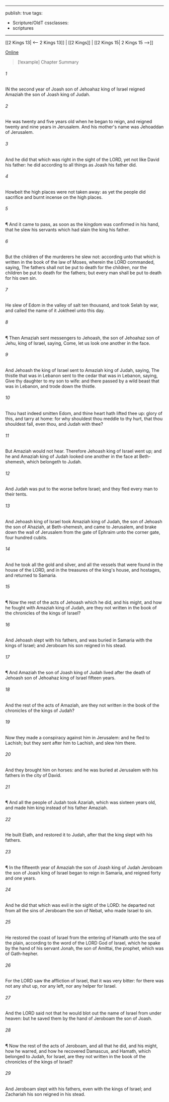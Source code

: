

---
publish: true
tags:
  - Scripture/OldT
cssclasses:
  - scriptures
---
[[2 Kings 13| <-- 2 Kings 13]] | [[2 Kings]] | [[2 Kings 15| 2 Kings 15 -->]]

[Online](https://churchofjesuschrist.org/study/scriptures/ot/2-kgs/14?lang=eng)

>[!example] Chapter Summary
>
###### 1
IN the second year of Joash son of Jehoahaz king of Israel reigned Amaziah the son of Joash king of Judah.
###### 2
He was twenty and five years old when he began to reign, and reigned twenty and nine years in Jerusalem.  And his mother's name was Jehoaddan of Jerusalem.
###### 3
And he did that which was right in the sight of the LORD, yet not like David his father: he did according to all things as Joash his father did.
###### 4
Howbeit the high places were not taken away: as yet the people did sacrifice and burnt incense on the high places.
###### 5
¶ And it came to pass, as soon as the kingdom was confirmed in his hand, that he slew his servants which had slain the king his father.
###### 6
But the children of the murderers he slew not: according unto that which is written in the book of the law of Moses, wherein the LORD commanded, saying, The fathers shall not be put to death for the children, nor the children be put to death for the fathers; but every man shall be put to death for his own sin.
###### 7
He slew of Edom in the valley of salt ten thousand, and took Selah by war, and called the name of it Joktheel unto this day.
###### 8
¶ Then Amaziah sent messengers to Jehoash, the son of Jehoahaz son of Jehu, king of Israel, saying, Come, let us look one another in the face.
###### 9
And Jehoash the king of Israel sent to Amaziah king of Judah, saying, The thistle that was in Lebanon sent to the cedar that was in Lebanon, saying, Give thy daughter to my son to wife: and there passed by a wild beast that was in Lebanon, and trode down the thistle.
###### 10
Thou hast indeed smitten Edom, and thine heart hath lifted thee up: glory of this, and tarry at home: for why shouldest thou meddle to thy hurt, that thou shouldest fall, even thou, and Judah with thee?
###### 11
But Amaziah would not hear.  Therefore Jehoash king of Israel went up; and he and Amaziah king of Judah looked one another in the face at Beth-shemesh, which belongeth to Judah.
###### 12
And Judah was put to the worse before Israel; and they fled every man to their tents.
###### 13
And Jehoash king of Israel took Amaziah king of Judah, the son of Jehoash the son of Ahaziah, at Beth-shemesh, and came to Jerusalem, and brake down the wall of Jerusalem from the gate of Ephraim unto the corner gate, four hundred cubits.
###### 14
And he took all the gold and silver, and all the vessels that were found in the house of the LORD, and in the treasures of the king's house, and hostages, and returned to Samaria.
###### 15
¶ Now the rest of the acts of Jehoash which he did, and his might, and how he fought with Amaziah king of Judah, are they not written in the book of the chronicles of the kings of Israel?
###### 16
And Jehoash slept with his fathers, and was buried in Samaria with the kings of Israel; and Jeroboam his son reigned in his stead.
###### 17
¶ And Amaziah the son of Joash king of Judah lived after the death of Jehoash son of Jehoahaz king of Israel fifteen years.
###### 18
And the rest of the acts of Amaziah, are they not written in the book of the chronicles of the kings of Judah?
###### 19
Now they made a conspiracy against him in Jerusalem: and he fled to Lachish; but they sent after him to Lachish, and slew him there.
###### 20
And they brought him on horses: and he was buried at Jerusalem with his fathers in the city of David.
###### 21
¶ And all the people of Judah took Azariah, which was sixteen years old, and made him king instead of his father Amaziah.
###### 22
He built Elath, and restored it to Judah, after that the king slept with his fathers.
###### 23
¶ In the fifteenth year of Amaziah the son of Joash king of Judah Jeroboam the son of Joash king of Israel began to reign in Samaria, and reigned forty and one years.
###### 24
And he did that which was evil in the sight of the LORD: he departed not from all the sins of Jeroboam the son of Nebat, who made Israel to sin.
###### 25
He restored the coast of Israel from the entering of Hamath unto the sea of the plain, according to the word of the LORD God of Israel, which he spake by the hand of his servant Jonah, the son of Amittai, the prophet, which was of Gath-hepher.
###### 26
For the LORD saw the affliction of Israel, that it was very bitter: for there was not any shut up, nor any left, nor any helper for Israel.
###### 27
And the LORD said not that he would blot out the name of Israel from under heaven: but he saved them by the hand of Jeroboam the son of Joash.
###### 28
¶ Now the rest of the acts of Jeroboam, and all that he did, and his might, how he warred, and how he recovered Damascus, and Hamath, which belonged to Judah, for Israel, are they not written in the book of the chronicles of the kings of Israel?
###### 29
And Jeroboam slept with his fathers, even with the kings of Israel; and Zachariah his son reigned in his stead.



